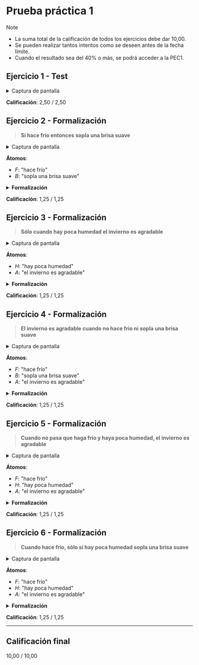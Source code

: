# Prueba práctica 1

>[!NOTE]
>- La suma total de la calificación de todos los ejercicios debe dar 10,00.
>- Se pueden realizar tantos intentos como se deseen antes de la fecha límite. 
>- Cuando el resultado sea del 40% o más, se podrá acceder a la PEC1.

## Ejercicio 1 - Test

<details>
	<summary>Captura de pantalla</summary>

![](capturas/1.png)
</details>

**Calificación**: 2,50 / 2,50

## Ejercicio 2 - Formalización

>**Si hace frío entonces sopla una brisa suave**

<details>
	<summary>Captura de pantalla</summary>

![](capturas/2.png)
</details>

**Átomos**:
- $F$: "hace frío"
- $B$: "sopla una brisa suave"

<details>
	<summary><strong>Formalización</strong></summary>

$F \rightarrow B$
</details>

**Calificación**: 1,25 / 1,25

## Ejercicio 3 - Formalización

>**Sólo cuando hay poca humedad el invierno es agradable**

<details>
	<summary>Captura de pantalla</summary>

![](capturas/3.png)
</details>

**Átomos**:
- $H$: "hay poca humedad"
- $A$: "el invierno es agradable"

<details>
	<summary><strong>Formalización</strong></summary>

$A \rightarrow H$
</details>

**Calificación**: 1,25 / 1,25

## Ejercicio 4 - Formalización

>**El invierno es agradable cuando no hace frío ni sopla una brisa suave**

<details>
	<summary>Captura de pantalla</summary>

![](capturas/4.png)
</details>

**Átomos**:
- $F$: "hace frío"
- $B$: "sopla una brisa suave"
- $A$: "el invierno es agradable"

<details>
	<summary><strong>Formalización</strong></summary>

$\neg F \wedge \neg B \rightarrow A$
</details>

**Calificación**: 1,25 / 1,25

## Ejercicio 5 - Formalización

>**Cuando no pasa que haga frío y haya poca humedad, el invierno es agradable**

<details>
	<summary>Captura de pantalla</summary>

![](capturas/5.png)
</details>

**Átomos**:
- $F$: "hace frío"
- $H$: "hay poca humedad"
- $A$: "el invierno es agradable"

<details>
	<summary><strong>Formalización</strong></summary>

$\neg (F \wedge H) \rightarrow A$
</details>

**Calificación**: 1,25 / 1,25

## Ejercicio 6 - Formalización

>**Cuando hace frío, sólo si hay poca humedad sopla una brisa suave**

<details>
	<summary>Captura de pantalla</summary>

![](capturas/6.png)
</details>

**Átomos**:
- $F$: "hace frío"
- $H$: "hay poca humedad"
- $A$: "el invierno es agradable"

<details>
	<summary><strong>Formalización</strong></summary>

$F \rightarrow (B \rightarrow H)$
</details>

**Calificación**: 1,25 / 1,25

---

## Calificación final

10,00 / 10,00
